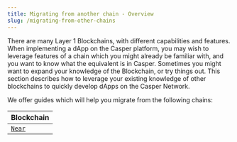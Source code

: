 ```yaml
---
title: Migrating from another chain - Overview
slug: /migrating-from-other-chains
---
```


There are many Layer 1 Blockchains, with different capabilities and features. When implementing a dApp on the Casper platform, you may wish to leverage features of a chain which you might already be familiar with, and you want to know what the equivalent is in Casper. Sometimes you might want to expand your knowledge of the Blockchain, or try things out. This section describes how to leverage your existing knowledge of other blockchains to quickly develop dApps on the Casper Network.

We offer guides which will help you migrate from the following chains:

| Blockchain         | 
| ------------------ | 
| [`Near`](./near/index.md)|
